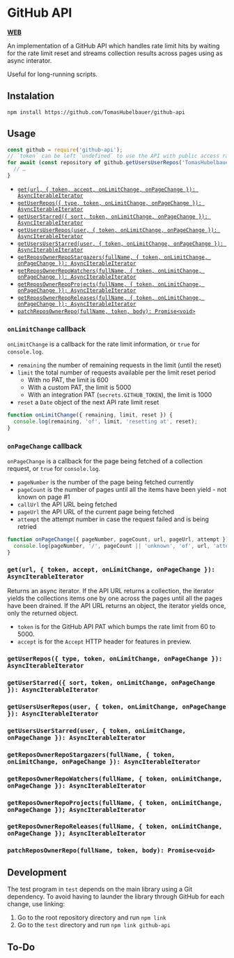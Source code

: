 # GitHub API

[**WEB**](https://tomashubelbauer.github.io/github-api)

An implementation of a GitHub API which handles rate limit hits by waiting for
the rate limit reset and streams collection results across pages using as async
interator.

Useful for long-running scripts.

## Instalation

`npm install https://github.com/TomasHubelbauer/github-api`

## Usage

```js
const github = require('github-api');
// `token` can be left `undefined` to use the API with public access rate limits
for await (const repository of github.getUsersUserRepos('TomasHubelbauer', { token })) {
  // …
}
```

- [`get(url, { token, accept, onLimitChange, onPageChange }): AsyncIterableIterator`](#geturl--token-accept-onlimitchange-onpagechange--asynciterableiterator)
- [`getUserRepos({ type, token, onLimitChange, onPageChange }): AsyncIterableIterator`](#getuserrepos-type-token-onlimitchange-onpagechange--asynciterableiterator)
- [`getUserStarred({ sort, token, onLimitChange, onPageChange }): AsyncIterableIterator`](#getuserstarred-sort-token-onlimitchange-onpagechange--asynciterableiterator)
- [`getUsersUserRepos(user, { token, onLimitChange, onPageChange }): AsyncIterableIterator`](#getusersuserreposuser--token-onlimitchange-onpagechange--asynciterableiterator)
- [`getUsersUserStarred(user, { token, onLimitChange, onPageChange }): AsyncIterableIterator`](#getusersuserstarrreduser--token-onlimitchange-onpagechange--asynciterableiterator)
- [`getReposOwnerRepoStargazers(fullName, { token, onLimitChange, onPageChange }): AsyncIterableIterator`](#getreposownerrepostargazersfullname--token-onlimitchange-onpagechange--asynciterableiterator)
- [`getReposOwnerRepoWatchers(fullName, { token, onLimitChange, onPageChange }): AsyncIterableIterator`](#getreposownerrepowatchersfullname--token-onlimitchange-onpagechange--asynciterableiterator)
- [`getReposOwnerRepoProjects(fullName, { token, onLimitChange, onPageChange }); AsyncIterableIterator`](#getreposownerrepoprojectsfullname--token-onlimitchange-onpagechange--asynciterableiterator)
- [`getReposOwnerRepoReleases(fullName, { token, onLimitChange, onPageChange }); AsyncIterableIterator`](#getreposownerreporeleasesfullname--token-onlimitchange-onpagechange--asynciterableiterator)
- [`patchReposOwnerRepo(fullName, token, body): Promise<void>`](#patchreposownerrepofullname-token-body-promisevoid)

### `onLimitChange` callback

`onLimitChange` is a callback for the rate limit information, or `true` for `console.log`.

- `remaining` the number of remaining requests in the limit (until the reset)
- `limit` the total number of requests available per the limit reset period
  - With no PAT, the limit is 600
  - With a custom PAT, the limit is 5000
  - With an integration PAT (`secrets.GITHUB_TOKEN`), the limit is 1000
- `reset` a `Date` object of the next API rate limit reset

```js
function onLimitChange({ remaining, limit, reset }) {
  console.log(remaining, 'of', limit, 'resetting at', reset);
}
```

### `onPageChange` callback

`onPageChange` is a callback for the page being fetched of a collection request, or `true` for `console.log`.

- `pageNumber` is the number of the page being fetched currently
- `pageCount` is the number of pages until all the items have been yield - not known on page #1
- `callUrl` the API URL being fetched
- `pageUrl` the API URL of the current page being fetched
- `attempt` the attempt number in case the request failed and is being retried

```js
function onPageChange({ pageNumber, pageCount, url, pageUrl, attempt }) {
  console.log(pageNumber, '/', pageCount || 'unknown', 'of', url, 'attempt', attempt, '(', pageUrl, ')');
}
```

### `get(url, { token, accept, onLimitChange, onPageChange }): AsyncIterableIterator`

Returns an async iterator. If the API URL returns a collection, the iterator yields the
collections items one by one across the pages until all the pages have been drained.
If the API URL returns an object, the iterator yields once, only the returned object.

- `token` is for the GitHub API PAT which bumps the rate limit from 60 to 5000.
- `accept` is for the `Accept` HTTP header for features in preview.

### `getUserRepos({ type, token, onLimitChange, onPageChange }): AsyncIterableIterator`

### `getUserStarred({ sort, token, onLimitChange, onPageChange }): AsyncIterableIterator`

### `getUsersUserRepos(user, { token, onLimitChange, onPageChange }): AsyncIterableIterator`

### `getUsersUserStarred(user, { token, onLimitChange, onPageChange }): AsyncIterableIterator`

### `getReposOwnerRepoStargazers(fullName, { token, onLimitChange, onPageChange }): AsyncIterableIterator`

### `getReposOwnerRepoWatchers(fullName, { token, onLimitChange, onPageChange }): AsyncIterableIterator`

### `getReposOwnerRepoProjects(fullName, { token, onLimitChange, onPageChange }); AsyncIterableIterator`

### `getReposOwnerRepoReleases(fullName, { token, onLimitChange, onPageChange }); AsyncIterableIterator`

### `patchReposOwnerRepo(fullName, token, body): Promise<void>`

## Development

The test program in `test` depends on the main library using a Git dependency.
To avoid having to launder the library through GitHub for each change, use
linking:

1. Go to the root repository directory and run `npm link`
2. Go to the `test` directory and run `npm link github-api`

## To-Do
